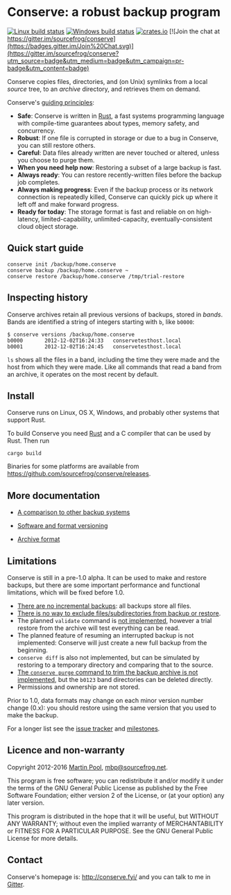 # Conserve: a robust backup program

[![Linux build status](https://travis-ci.org/sourcefrog/conserve.svg)](https://travis-ci.org/sourcefrog/conserve)
[![Windows build status](https://ci.appveyor.com/api/projects/status/uw61cgrek8ykfi7g?svg=true)](https://ci.appveyor.com/project/sourcefrog/conserve)
[![crates.io](https://img.shields.io/crates/v/conserve.svg)](https://crates.io/crates/conserve)
[![Join the chat at https://gitter.im/sourcefrog/conserve](https://badges.gitter.im/Join%20Chat.svg)](https://gitter.im/sourcefrog/conserve?utm_source=badge&utm_medium=badge&utm_campaign=pr-badge&utm_content=badge)

Conserve copies files, directories, and (on Unix) symlinks from a local *source*
tree, to an *archive* directory, and retrieves them on demand.

Conserve's [guiding principles](doc/manifesto.md):

* **Safe**: Conserve is written in [Rust][rust], a fast systems programming
   language with compile-time guarantees about types, memory safety, and
   concurrency.
* **Robust**:  If one file is corrupted in storage or due
   to a bug in Conserve, you can still restore others.
* **Careful**: Data files already written are never touched or altered,
   unless you choose to purge them.
* **When you need help now**: Restoring a subset of a large backup is fast.
* **Always ready**: You can restore recently-written files before the backup
   job completes.
* **Always making progress**: Even if the backup process or its network
   connection is repeatedly killed, Conserve can quickly pick up
   where it left off and make forward progress.
* **Ready for today**: The storage format is fast and reliable on on
   high-latency, limited-capability, unlimited-capacity, eventually-consistent
   cloud object storage.

## Quick start guide

    conserve init /backup/home.conserve
    conserve backup /backup/home.conserve ~
    conserve restore /backup/home.conserve /tmp/trial-restore

## Inspecting history

Conserve archives retain all previous versions of backups, stored in
*bands*.  Bands are identified a string of integers starting with `b`,
like `b0000`:

    $ conserve versions /backup/home.conserve
    b0000       2012-12-02T16:24:33   conservetesthost.local
    b0001       2012-12-02T16:24:45   conservetesthost.local

`ls` shows all the files in a band, including the
time they were made and the host from which they were made.
Like all commands that read a band from an archive, it operates
on the most recent by default.

## Install

Conserve runs on Linux, OS X, Windows, and probably other systems that
support Rust.

To build Conserve you need [Rust][rust] and a C compiler that can be used by
Rust.  Then run

    cargo build

Binaries for some platforms are available from
https://github.com/sourcefrog/conserve/releases.

[rust]: https://rust-lang.org/
[sourcefrog]: http://sourcefrog.net/

## More documentation

* [A comparison to other backup systems][comparison]

[comparison]: https://github.com/sourcefrog/conserve/wiki/Compared-to-others

* [Software and format versioning](doc/versioning.md)

* [Archive format](doc/format.md)

## Limitations

Conserve is still in a pre-1.0 alpha.  It can be used to make and restore
backups, but there are some important performance and functional limitations,
which will be fixed before 1.0.

* [There are no incremental backups][41]: all backups store all files.
* [There is no way to exclude files/subdirectories from backup or restore][8].
* The planned `validate` command is [not implemented][5],
  however a trial restore from the archive will test everything can be read.
* The planned feature of resuming an interrupted backup is not implemented:
  Conserve will just create a new full backup from the beginning.
* `conserve diff` is also not implemented, but can be simulated by restoring to
  a temporary directory and comparing that to the source.
* [The `conserve purge` command to trim the backup archive is not implemented][43],
  but the `b0123` band directories can be deleted directly.
* Permissions and ownership are not stored.

Prior to 1.0, data formats may change on each minor version number change (0.x):
you should restore using the same version that you used to make the backup.

[5]: https://github.com/sourcefrog/conserve/issues/5
[8]: https://github.com/sourcefrog/conserve/issues/8
[32]: https://github.com/sourcefrog/conserve/issues/32
[41]: https://github.com/sourcefrog/conserve/issues/41
[42]:https://github.com/sourcefrog/conserve/issues/42
[43]: https://github.com/sourcefrog/conserve/issues/43

For a longer list see the [issue tracker][issues] and
[milestones][milestones].

[issues]: https://github.com/sourcefrog/conserve/issues
[milestones]: https://github.com/sourcefrog/conserve/milestones

## Licence and non-warranty

Copyright 2012-2016 [Martin Pool][sourcefrog], mbp@sourcefrog.net.

This program is free software; you can redistribute it and/or
modify it under the terms of the GNU General Public License
as published by the Free Software Foundation; either version 2
of the License, or (at your option) any later version.

This program is distributed in the hope that it will be useful,
but WITHOUT ANY WARRANTY; without even the implied warranty of
MERCHANTABILITY or FITNESS FOR A PARTICULAR PURPOSE.  See the
GNU General Public License for more details.

## Contact

Conserve's homepage is: <http://conserve.fyi/> and you can talk
to me in [Gitter](https://gitter.im/sourcefrog/conserve).
